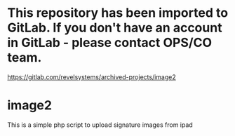 This repository has been imported to GitLab. If you don't have an account in GitLab - please contact OPS/CO team.
============
https://gitlab.com/revelsystems/archived-projects/image2


image2
======

This is a simple php script to upload signature images from ipad

